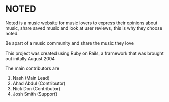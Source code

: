 # NOTED

Noted is a music website for music lovers to express their opinions about music, share saved music and look at user reviews, this is why they choose noted.

Be apart of a music community and share the music they love

This project was created using Ruby on Rails, a framework that was brought out initally August 2004

The main contributors are 
1. Nash (Main Lead)
2. Ahad Abdul (Contributor) 
3. Nick Don (Contributor) 
4. Josh Smith (Support) 
